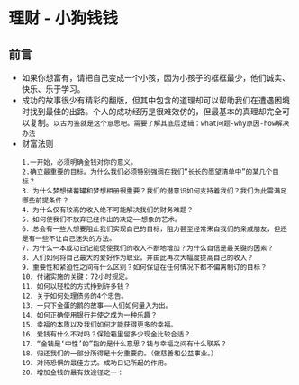 # 理财 - 小狗钱钱

## 前言

* 如果你想富有，请把自己变成一个小孩，因为小孩子的框框最少，他们诚实、快乐、乐于学习。
* 成功的故事很少有精彩的翻版，但其中包含的道理却可以帮助我们在遭遇困境时找到最佳的出路。个人的成功经历是很难效仿的，但最基本的真理却完全可以复制。```以古为鉴就是这个意思吧。需要了解其底层逻辑：what问题-why原因-how解决办法```
* 财富法则
  ```
  1.一开始，必须明确金钱对你的意义。
  2.确立最重要的目标。为什么我们必须特别强调在我们“长长的愿望清单中”的某几个目标？
  3．为什么梦想储蓄罐和梦想相册很重要？我们的潜意识如何支持着我们？我们为此需满足哪些前提条件？
  4．为什么仅有较高的收入绝不可能解决我们的财务难题？
  5．如何使我们不放弃已经作出的决定——想象的艺术。
  6．总会有一些人想要阻止我们实现自己的目标，阻力甚至经常来自我们的亲戚朋友，但还是有一些不让自己迷失的方法。
  7．为什么一本成功日记能促使我们的收入不断地增加？为什么自信是最关键的因素？
  8．人们如何将自己最大的爱好作为职业，并由此再次大幅度提高自己的收入？
  9．重要性和紧迫性之间有什么区别？如何保证在任何情况下都不偏离制订的目标？
  10．付诸实施的关键：72小时规定。
  11．如何以轻松的方式挣到许多钱？
  12．关于如何处理债务的4个忠告。
  13．一只下金蛋的鹅的故事——人们如何量入为出。
  14．如何正确使用银行并使之成为一种乐趣？
  15．幸福的本质以及我们如何才能获得更多的幸福。
  16．爱钱有什么不对吗？保险箱里留多少现金比较合适？
  17．“金钱是‘中性’的”指的是什么意思？钱与幸福之间有什么联系？
  18．归还我们的一部分所得是十分重要的。（做慈善和公益事业。）
  19．对待恐惧的最佳方式。成功日记所起的作用。
  20．增加金钱的最有效途径之一：
  ```